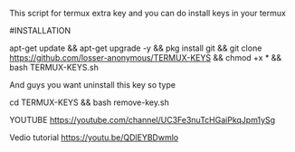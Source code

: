 This script for termux extra key
and you can do install keys in your termux

#INSTALLATION

apt-get update && apt-get upgrade -y && pkg install git &&
git clone https://github.com/losser-anonymous/TERMUX-KEYS
 && chmod +x * &&
bash TERMUX-KEYS.sh

And guys you want uninstall this key so type

cd TERMUX-KEYS &&
bash remove-key.sh

YOUTUBE https://youtube.com/channel/UC3Fe3nuTcHGaiPkqJpm1ySg


Vedio tutorial https://youtu.be/QDlEYBDwmlo
